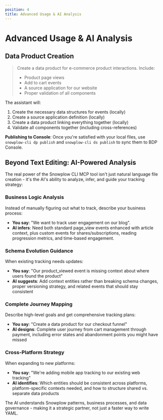 ```yaml
---
position: 4
title: Advanced Usage & AI Analysis
---
```


# Advanced Usage & AI Analysis

## Data Product Creation

> Create a data product for e-commerce product interactions. Include:
> - Product page views
> - Add to cart events  
> - A source application for our website
> - Proper validation of all components

The assistant will:
1. Create the necessary data structures for events (locally)
2. Create a source application definition (locally)
3. Create a data product linking everything together (locally)
4. Validate all components together (including cross-references)

**Publishing to Console**: Once you're satisfied with your local files, use `snowplow-cli dp publish` and `snowplow-cli ds publish` to sync them to BDP Console.

## Beyond Text Editing: AI-Powered Analysis

The real power of the Snowplow CLI MCP tool isn't just natural language file creation - it's the AI's ability to analyze, infer, and guide your tracking strategy:

### Business Logic Analysis
Instead of manually figuring out what to track, describe your business process:
- **You say**: "We want to track user engagement on our blog".
- **AI infers**: Need both standard page_view events enhanced with article context, plus custom events for shares/subscriptions, reading progression metrics, and time-based engagement.

### Schema Evolution Guidance  
When existing tracking needs updates:
- **You say**: "Our product_viewed event is missing context about where users found the product"
- **AI suggests**: Add context entities rather than breaking schema changes, proper versioning strategy, and related events that should stay consistent

### Complete Journey Mapping
Describe high-level goals and get comprehensive tracking plans:
- **You say**: "Create a data product for our checkout funnel"  
- **AI designs**: Complete user journey from cart management through payment, including error states and abandonment points you might have missed

### Cross-Platform Strategy
When expanding to new platforms:
- **You say**: "We're adding mobile app tracking to our existing web tracking"
- **AI identifies**: Which entities should be consistent across platforms, platform-specific contexts needed, and how to structure shared vs. separate data products

The AI understands Snowplow patterns, business processes, and data governance - making it a strategic partner, not just a faster way to write YAML.